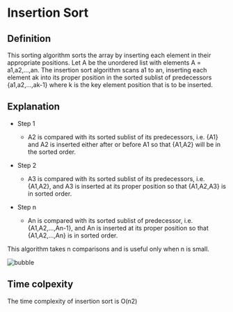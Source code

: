 # Insertion Sort

## Definition

This sorting algorithm sorts the array by inserting each element in their appropriate positions. 
Let A be the unordered list with elements A = a1,a2,...,an.
The insertion sort algorithm scans a1 to an, inserting each element ak into its proper position in the sorted sublist of predecessors 
{a1,a2,...,ak-1} where k is the key element position that is to be inserted.

## Explanation

- Step 1
  - A2 is compared with its sorted sublist of its predecessors, i.e. {A1} and A2 is inserted either after or
    before A1 so that {A1,A2} will be in the sorted order.

- Step 2
  - A3 is compared with its sorted sublist of its predecessors, i.e. {A1,A2}, and A3 is inserted at its proper
    position so that {A1,A2,A3} is in sorted order.

- Step n
  - An is compared with its sorted sublist of predecessor, i.e. {A1,A2,...,An-1}, and An is inserted at its
    proper position so that {A1,A2,...,An} is in sorted order.

This algorithm takes n comparisons and is useful only when n is small. 

![bubble](https://user-images.githubusercontent.com/45321513/193411761-0fbd7bfe-6f00-4519-9b10-ab6208811126.jpg)

## Time colpexity

The time complexity of insertion sort is O(n2)

